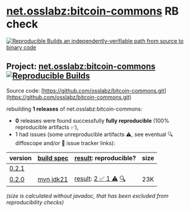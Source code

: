 [net.osslabz:bitcoin-commons](https://central.sonatype.com/artifact/net.osslabz/bitcoin-commons/versions) RB check
=======

[![Reproducible Builds](https://reproducible-builds.org/images/logos/rb.svg) an independently-verifiable path from source to binary code](https://reproducible-builds.org/)

## Project: [net.osslabz:bitcoin-commons](https://central.sonatype.com/artifact/net.osslabz/bitcoin-commons/versions) [![Reproducible Builds](https://img.shields.io/endpoint?url=https://raw.githubusercontent.com/jvm-repo-rebuild/reproducible-central/master/content/net/osslabz/bitcoin-commons/badge.json)](https://github.com/jvm-repo-rebuild/reproducible-central/blob/master/content/net/osslabz/bitcoin-commons/README.md)

Source code: [https://github.com/osslabz/bitcoin-commons.git](https://github.com/osslabz/bitcoin-commons.git)

rebuilding **1 releases** of net.osslabz:bitcoin-commons:
- **0** releases were found successfully **fully reproducible** (100% reproducible artifacts :white_check_mark:),
- 1 had issues (some unreproducible artifacts :warning:, see eventual :mag: diffoscope and/or :memo: issue tracker links):

| version | [build spec](/BUILDSPEC.md) | [result](https://reproducible-builds.org/docs/jvm/): reproducible? | size |
| -- | --------- | ------ | -- |
| [0.2.1](https://central.sonatype.com/artifact/net.osslabz/bitcoin-commons/0.2.1/pom) | | | |
| [0.2.0](https://central.sonatype.com/artifact/net.osslabz/bitcoin-commons/0.2.0/pom) | [mvn jdk21](bitcoin-commons-0.2.0.buildspec) | [result](bitcoin-commons-0.2.0.buildinfo): [2 :white_check_mark:  1 :warning:](bitcoin-commons-0.2.0.buildcompare) [:mag:](bitcoin-commons-0.2.0.diffoscope) | 23K |

<i>(size is calculated without javadoc, that has been excluded from reproducibility checks)</i>
